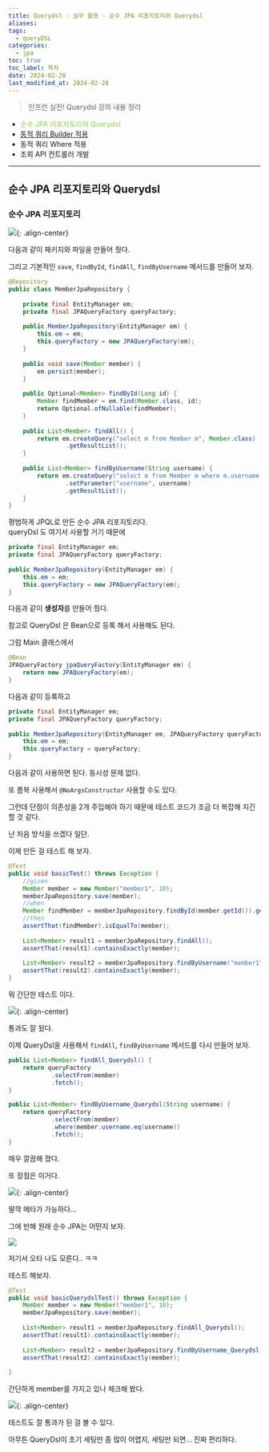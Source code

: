 ```yaml
---
title: Querydsl - 실무 활용 - 순수 JPA 리포지토리와 Querydsl
aliases: 
tags:
  - queryDSL
categories:
  - jpa
toc: true
toc_label: 목차
date: 2024-02-28
last_modified_at: 2024-02-28
---
```

> 인프런 실전! Querydsl 강의 내용 정리

- <font color="#92d050">순수 JPA 리포지토리와 Querydsl</font>
- [동적 쿼리 Builder 적용](https://iamminseongkim.github.io/jpa/Querydsl-%EB%8F%99%EC%A0%81-%EC%BF%BC%EB%A6%AC%EC%99%80-%EC%84%B1%EB%8A%A5-%EC%B5%9C%EC%A0%81%ED%99%94-%EC%A1%B0%ED%9A%8C-Builder-%EC%82%AC%EC%9A%A9/)
- 동적 쿼리 Where 적용
- 조회 API 컨트롤러 개발

--- 
## 순수 JPA 리포지토리와 Querydsl

### 순수 JPA 리포지토리

![](https://i.imgur.com/bFCD8jl.png){: .align-center}

다음과 같이 패키지와 파일을 만들어 줬다.

그리고 기본적인 `save`, `findById`, `findAll`, `findByUsername` 메서드를 만들어 보자.

```java
@Repository  
public class MemberJpaRepository {  
  
    private final EntityManager em;  
    private final JPAQueryFactory queryFactory;  
      
    public MemberJpaRepository(EntityManager em) {  
        this.em = em;  
        this.queryFactory = new JPAQueryFactory(em);  
    }   
    
    public void save(Member member) {  
        em.persist(member);  
    }
        
    public Optional<Member> findById(Long id) {  
        Member findMember = em.find(Member.class, id);  
        return Optional.ofNullable(findMember);  
    }
        
    public List<Member> findAll() {  
        return em.createQuery("select m from Member m", Member.class)  
                .getResultList();  
    }
      
    public List<Member> findByUsername(String username) {  
        return em.createQuery("select m from Member m where m.username = :username", Member.class)  
                .setParameter("username", username)  
                .getResultList();  
    }  
}
```

평범하게 JPQL로 만든 순수 JPA 리포지토리다. <br>queryDsl 도 여기서 사용할 거기 때문에 

```java
private final EntityManager em;  
private final JPAQueryFactory queryFactory;  
  
public MemberJpaRepository(EntityManager em) {  
	this.em = em;  
	this.queryFactory = new JPAQueryFactory(em);  
}  
```

다음과 같이 **생성자**를 만들어 줬다.

참고로 QueryDsl 은 Bean으로 등록 해서 사용해도 된다. 

그럼 Main 클래스에서 

```java
@Bean  
JPAQueryFactory jpaQueryFactory(EntityManager em) {  
    return new JPAQueryFactory(em);  
}
```
다음과 같이 등록하고

```java
private final EntityManager em;  
private final JPAQueryFactory queryFactory;  
  
public MemberJpaRepository(EntityManager em, JPAQueryFactory queryFactory) {  
    this.em = em;  
    this.queryFactory = queryFactory;  
}
```

다음과 같이 사용하면 된다. 동시성 문제 없다.

또 롬복 사용해서 `@NoArgsConstructor` 사용할 수도 있다.

그런데 단점이 의존성을 2개 주입해야 하기 때문에 테스트 코드가 조금 더 복잡해 지긴 할 것 같다.

난 처음 방식을 쓰겠다 일단.


이제 만든 걸 테스트 해 보자.

```java
@Test  
public void basicTest() throws Exception {  
    //given  
    Member member = new Member("member1", 10);  
    memberJpaRepository.save(member);  
    //when  
    Member findMember = memberJpaRepository.findById(member.getId()).get();  
    //then  
    assertThat(findMember).isEqualTo(member);  
  
    List<Member> result1 = memberJpaRepository.findAll();  
    assertThat(result1).containsExactly(member);  
  
    List<Member> result2 = memberJpaRepository.findByUsername("member1");  
    assertThat(result2).containsExactly(member);  
}
```

뭐 간단한 테스트 이다.

![](https://i.imgur.com/HiNCYYw.png){: .align-center}

통과도 잘 됬다.

이제 QueryDsl을 사용해서 `findAll`, `findByUsername` 메서드를 다시 만들어 보자.

```java
public List<Member> findAll_Querydsl() {  
    return queryFactory  
            .selectFrom(member)  
            .fetch();  
}

public List<Member> findByUsername_Querydsl(String username) {  
    return queryFactory  
            .selectFrom(member)  
            .where(member.username.eq(username))  
            .fetch();  
}

```

매우 깔끔해 졌다.

또 장점은 이거다.

![](https://i.imgur.com/tVTa1nD.gif){: .align-center}

딸깍 메타가 가능하다...

그에 반해 원래 순수 JPA는 어떤지 보자.

![](https://i.imgur.com/nLXWLSs.gif)

저기서 오타 나도 모른다.. ㅋㅋ

테스트 해보자.

```java
@Test  
public void basicQuerydslTest() throws Exception {  
    Member member = new Member("member1", 10);  
    memberJpaRepository.save(member);  
  
    List<Member> result1 = memberJpaRepository.findAll_Querydsl();  
    assertThat(result1).containsExactly(member);  
  
    List<Member> result2 = memberJpaRepository.findByUsername_Querydsl("member1");  
    assertThat(result2).containsExactly(member);  
  
}
```
간단하게 member를 가지고 있나 체크해 봤다.


![](https://i.imgur.com/X94dXEq.png){: .align-center}

테스트도 잘 통과가 된 걸 볼 수 있다.

아무튼 QueryDsl이 초기 세팅만 좀 많이 어렵지, 세팅만 되면... 진짜 편리하다.



